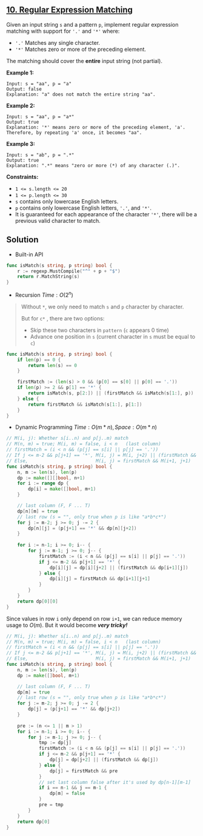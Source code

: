 ## [10. Regular Expression Matching](https://leetcode.com/problems/regular-expression-matching/)


Given an input string `s` and a pattern `p`, implement regular expression matching with support for `'.'` and `'*'` where:

*   `'.'` Matches any single character.
*   `'*'` Matches zero or more of the preceding element.

The matching should cover the **entire** input string (not partial).

**Example 1:**

```
Input: s = "aa", p = "a"
Output: false
Explanation: "a" does not match the entire string "aa".
```

**Example 2:**

```
Input: s = "aa", p = "a*"
Output: true
Explanation: '*' means zero or more of the preceding element, 'a'. Therefore, by repeating 'a' once, it becomes "aa".
```

**Example 3:**

```
Input: s = "ab", p = ".*"
Output: true
Explanation: ".*" means "zero or more (*) of any character (.)".
```

**Constraints:**

*   `1 <= s.length <= 20`
*   `1 <= p.length <= 30`
*   `s` contains only lowercase English letters.
*   `p` contains only lowercase English letters, `'.'`, and `'*'`.
*   It is guaranteed for each appearance of the character `'*'`, there will be a previous valid character to match.



## Solution

- Built-in API

```go
func isMatch(s string, p string) bool {
    r := regexp.MustCompile("^" + p + "$")
    return r.MatchString(s)
}
```



- Recursion	$Time: O(2^n)$ 

> Without `*`, we only need to match `s` and `p` character by character.
>
> But for `c*` , there are two options:
>
> - Skip these two characters in `pattern` (`c` appears 0 time)
> - Advance one position in `s` (current character in `s` must be equal to `c`)

```go
func isMatch(s string, p string) bool {
	if len(p) == 0 {
		return len(s) == 0
	}

	firstMatch := (len(s) > 0 && (p[0] == s[0] || p[0] == '.'))
	if len(p) >= 2 && p[1] == '*' {
		return isMatch(s, p[2:]) || (firstMatch && isMatch(s[1:], p))
	} else {
		return firstMatch && isMatch(s[1:], p[1:])
	}
}
```



- Dynamic Programming	$Time: O(m*n), Space: O(m*n)$ 

```go
// M(i, j): Whether s[i..n) and p[j..m) match
// M(n, m) = true; M(i, m) = false, i < n	(last column)
// firstMatch = (i < n && (p[j] == s[i] || p[j] == '.'))
// If j <= m-2 && p[j+1] == '*', M(i, j) = M(i, j+2) || (firstMatch && M(i+1, j))
// Else,                         M(i, j) = firstMatch && M(i+1, j+1)
func isMatch(s string, p string) bool {
	n, m := len(s), len(p)
	dp := make([][]bool, n+1)
	for i := range dp {
		dp[i] = make([]bool, m+1)
	}

	// last column (F, F ... T)
	dp[n][m] = true
	// last row	(s = "", only true when p is like "a*b*c*")
	for j := m-2; j >= 0; j -= 2 {
		dp[n][j] = (p[j+1] == '*' && dp[n][j+2])
	}
	
	for i := n-1; i >= 0; i-- {
		for j := m-1; j >= 0; j-- {
			firstMatch := (i < n && (p[j] == s[i] || p[j] == '.'))
			if j <= m-2 && p[j+1] == '*' {
				dp[i][j] = dp[i][j+2] || (firstMatch && dp[i+1][j])
			} else {
				dp[i][j] = firstMatch && dp[i+1][j+1]
			}
		}
	}
	return dp[0][0]
}
```

Since values in row `i` only depend on row `i+1`, we can reduce memory usage to $O(m)$. But it would become ***very tricky!*** 

```go
// M(i, j): Whether s[i..n) and p[j..m) match
// M(n, m) = true; M(i, m) = false, i < n	(last column)
// firstMatch = (i < n && (p[j] == s[i] || p[j] == '.'))
// If j <= m-2 && p[j+1] == '*', M(i, j) = M(i, j+2) || (firstMatch && M(i+1, j))
// Else,                         M(i, j) = firstMatch && M(i+1, j+1)
func isMatch(s string, p string) bool {
	n, m := len(s), len(p)
	dp := make([]bool, m+1)

	// last column (F, F ... T)
	dp[m] = true
	// last row	(s = "", only true when p is like "a*b*c*")
	for j := m-2; j >= 0; j -= 2 {
		dp[j] = (p[j+1] == '*' && dp[j+2])
	}
	
	pre := (n <= 1 || m > 1)
	for i := n-1; i >= 0; i-- {
		for j := m-1; j >= 0; j-- {
			tmp := dp[j]
			firstMatch := (i < n && (p[j] == s[i] || p[j] == '.'))
			if j <= m-2 && p[j+1] == '*' {
				dp[j] = dp[j+2] || (firstMatch && dp[j])
			} else {
				dp[j] = firstMatch && pre
			}
			// set last column false after it's used by dp[n-1][m-1]
			if i == n-1 && j == m-1 {
				dp[m] = false
			}
			pre = tmp
		}
	}
	return dp[0]
}
```


